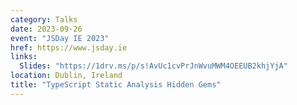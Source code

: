 ```yaml
---
category: Talks
date: 2023-09-26
event: "JSDay IE 2023"
href: https://www.jsday.ie
links:
  Slides: "https://1drv.ms/p/s!AvUc1cvPrJnWvuMWM4OEEUB2khjYjA"
location: Dublin, Ireland
title: "TypeScript Static Analysis Hidden Gems"
---
```

